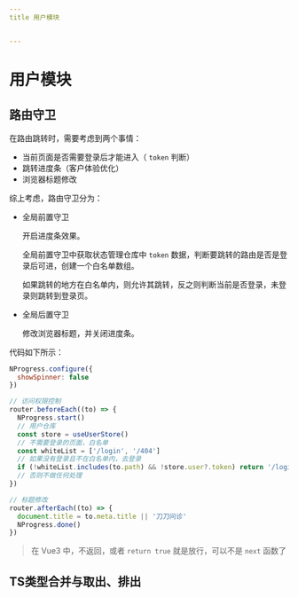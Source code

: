 ```yaml
---
title 用户模块


---
```


# 用户模块

## 路由守卫

在路由跳转时，需要考虑到两个事情：

- 当前页面是否需要登录后才能进入（ `token` 判断）
- 跳转进度条（客户体验优化）
- 浏览器标题修改

综上考虑，路由守卫分为：

- 全局前置守卫

  开启进度条效果。

  全局前置守卫中获取状态管理仓库中 `token` 数据，判断要跳转的路由是否是登录后可进，创建一个白名单数组。

  如果跳转的地方在白名单内，则允许其跳转，反之则判断当前是否登录，未登录则跳转到登录页。

- 全局后置守卫

  修改浏览器标题，并关闭进度条。

代码如下所示：

```js
NProgress.configure({
  showSpinner: false
})

// 访问权限控制
router.beforeEach((to) => {
  NProgress.start()
  // 用户仓库
  const store = useUserStore()
  // 不需要登录的页面，白名单
  const whiteList = ['/login', '/404']
  // 如果没有登录且不在白名单内，去登录
  if (!whiteList.includes(to.path) && !store.user?.token) return '/login'
  // 否则不做任何处理
})

// 标题修改
router.afterEach((to) => {
  document.title = to.meta.title || '刀刀问诊'
  NProgress.done()
})
```

> 在 Vue3 中，不返回，或者 `return true` 就是放行，可以不是 `next` 函数了

## TS类型合并与取出、排出